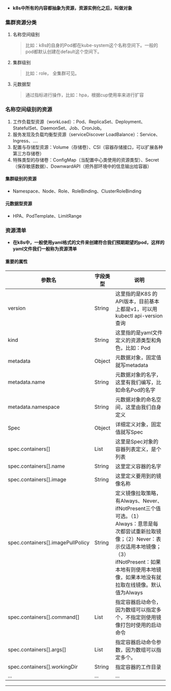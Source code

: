 <!-- ## Kubernet系列（4）资源清单 -->

- **k8s中所有的内容都抽象为资源，资源实例化之后，叫做对象**
### 集群资源分类
1. 名称空间级别<namespace>
    > 比如：k8s的自身的Pod都在kube-system这个名称空间下。一般的pod都默认创建在default这个空间下。
2. 集群级别
   > 比如：role， 全集群可见。
3. 元数据型
   > 通过指标进行操作，比如：hpa，根据cup使用率来进行扩容

### 名称空间级别的资源
1. 工作负载型资源（workLoad）：Pod、ReplicaSet、Deployment、StatefulSet、DaemonSet、Job、CronJob。
2. 服务发现及负载均衡型资源（serviceDiscover LoadBalance）：Service、Ingress、....
3. 配置与存储型资源：Volume（存储卷）、CSI（容器存储接口，可以扩展各种第三方存储卷）
4. 特殊类型的存储卷：ConfigMap（当配置中心类使用的资源类型）、Secret（保存敏感数据）、DownwardAPI（把外部环境中的信息输出给容器）
#### 集群级别的资源
- Namespace、Node、Role、RoleBinding、ClusterRoleBinding
#### 元数据型资源
- HPA、PodTemplate、LimitRange

### 资源清单
- **在k8s中，一般使用yaml格式的文件来创建符合我们预期期望的pod，这样的yaml文件我们一般称为资源清单**
#### 重要的属性
|  参数名   | 字段类型  | 说明 |
|  ----  | ----  |----|
| version  | String | 这里指的是K8S 的API版本，目前基本上都是v1，可以用kubectl api-version查询
| kind  | String | 这里指的是yaml文件定义的资源类型和角色，比如：Pod
| metadata| Object | 元数据对象，固定值就写metadata
| metadata.name | String | 元数据对象的名字，这里有我们编写，比如命名Pod的名字
| metadata.namespace | String | 元数据对象的命名空间，这里由我们自身定义
| Spec | Object | 详细定义对象，固定值就写Spec
| spec.containers[] | List | 这里是Spec对象的容器列表定义，是个列表
| spec.containers[].name | String | 这里定义容器的名字
| spec.containers[].image | String | 这里定义要用到的镜像名称
| spec.containers[].imagePullPolicy | String | 定义镜像拉取策略，有Always、Never、ifNotPresent三个值可选。（1）Always：意思是每次都尝试重新拉取镜像；（2）Never：表示仅适用本地镜像；（3）ifNotPresent：如果本地有则使用本地镜像，如果本地没有就拉取在线镜像。默认值为Always
| spec.containers[].command[] | List | 指定容器启动命令，因为数组可以指定多个，不指定则使用镜像打包时使用的启动命令
| spec.containers[].args[] | List | 指定容器启动命令参数，因为数组可以指定多个。
| spec.containers[].workingDir | String | 指定容器的工作目录
| ...| ... |...
***

